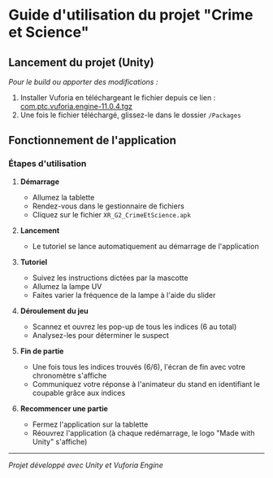 # Guide d'utilisation du projet "Crime et Science"

## Lancement du projet (Unity)

_Pour le build ou apporter des modifications :_

1. Installer Vuforia en téléchargeant le fichier depuis ce lien : [com.ptc.vuforia.engine-11.0.4.tgz](https://drive.google.com/file/d/1vlBtiWEbybx9hqwWpNpBnUaf65795YT-/view?usp=sharing)
2. Une fois le fichier téléchargé, glissez-le dans le dossier `/Packages`

## Fonctionnement de l'application

### Étapes d'utilisation

1. **Démarrage**

   - Allumez la tablette
   - Rendez-vous dans le gestionnaire de fichiers
   - Cliquez sur le fichier `XR_G2_CrimeEtScience.apk`

2. **Lancement**

   - Le tutoriel se lance automatiquement au démarrage de l'application

3. **Tutoriel**

   - Suivez les instructions dictées par la mascotte
   - Allumez la lampe UV
   - Faites varier la fréquence de la lampe à l'aide du slider

4. **Déroulement du jeu**

   - Scannez et ouvrez les pop-up de tous les indices (6 au total)
   - Analysez-les pour déterminer le suspect

5. **Fin de partie**

   - Une fois tous les indices trouvés (6/6), l'écran de fin avec votre chronomètre s'affiche
   - Communiquez votre réponse à l'animateur du stand en identifiant le coupable grâce aux indices

6. **Recommencer une partie**
   - Fermez l'application sur la tablette
   - Réouvrez l'application (à chaque redémarrage, le logo "Made with Unity" s'affiche)

---

_Projet développé avec Unity et Vuforia Engine_
